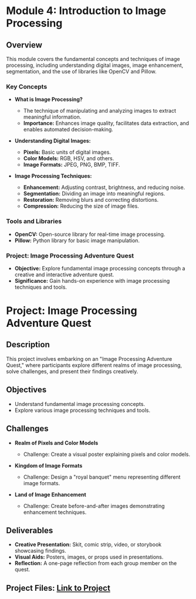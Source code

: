 # Module 4: Introduction to Image Processing

## Overview

This module covers the fundamental concepts and techniques of image processing, including understanding digital images, image enhancement, segmentation, and the use of libraries like OpenCV and Pillow.

### Key Concepts

- **What is Image Processing?**
  - The technique of manipulating and analyzing images to extract meaningful information.
  - **Importance:** Enhances image quality, facilitates data extraction, and enables automated decision-making.

- **Understanding Digital Images:**
  - **Pixels:** Basic units of digital images.
  - **Color Models:** RGB, HSV, and others.
  - **Image Formats:** JPEG, PNG, BMP, TIFF.

- **Image Processing Techniques:**
  - **Enhancement:** Adjusting contrast, brightness, and reducing noise.
  - **Segmentation:** Dividing an image into meaningful regions.
  - **Restoration:** Removing blurs and correcting distortions.
  - **Compression:** Reducing the size of image files.

### Tools and Libraries

- **OpenCV:** Open-source library for real-time image processing.
- **Pillow:** Python library for basic image manipulation.

### Project: Image Processing Adventure Quest

- **Objective:** Explore fundamental image processing concepts through a creative and interactive adventure quest.
- **Significance:** Gain hands-on experience with image processing techniques and tools.

# Project: Image Processing Adventure Quest

## Description

This project involves embarking on an "Image Processing Adventure Quest," where participants explore different realms of image processing, solve challenges, and present their findings creatively.

## Objectives

- Understand fundamental image processing concepts.
- Explore various image processing techniques and tools.

## Challenges

- **Realm of Pixels and Color Models**
  - Challenge: Create a visual poster explaining pixels and color models.

- **Kingdom of Image Formats**
  - Challenge: Design a "royal banquet" menu representing different image formats.

- **Land of Image Enhancement**
  - Challenge: Create before-and-after images demonstrating enhancement techniques.

## Deliverables

- **Creative Presentation:** Skit, comic strip, video, or storybook showcasing findings.
- **Visual Aids:** Posters, images, or props used in presentations.
- **Reflection:** A one-page reflection from each group member on the quest.

## Project Files: [Link to Project](https://github.com/quyendinh096/Computer-Vision-Portfolio/blob/473dee7ccb84c18a45b46f802df302ec69fb0418/Module4_Image_Processing/A01_AI_Hawks_Jaya_Verma_ITAI1378.pdf)



